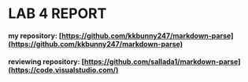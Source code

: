 # **LAB 4 REPORT**


#### **my repository:** [https://github.com/kkbunny247/markdown-parse](https://github.com/kkbunny247/markdown-parse)

#### **reviewing repository:** [https://github.com/sallada1/markdown-parse](https://code.visualstudio.com/)



